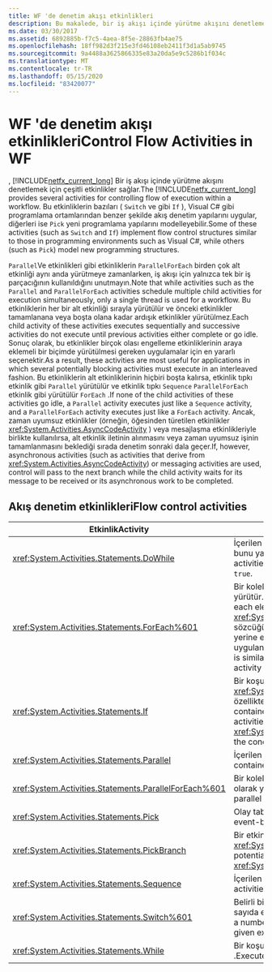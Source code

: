 ```yaml
---
title: WF 'de denetim akışı etkinlikleri
description: Bu makalede, bir iş akışı içinde yürütme akışını denetlemek için .NET Framework 4.6.1 etkinlikleri özetlenmektedir.
ms.date: 03/30/2017
ms.assetid: 6892885b-f7c5-4aea-8f5e-28863fb4ae75
ms.openlocfilehash: 18ff982d3f215e3fd46108eb2411f3d1a5ab9745
ms.sourcegitcommit: 9a4488a3625866335e83a20da5e9c5286b1f034c
ms.translationtype: MT
ms.contentlocale: tr-TR
ms.lasthandoff: 05/15/2020
ms.locfileid: "83420077"
---
```

# <a name="control-flow-activities-in-wf"></a><span data-ttu-id="13156-103">WF 'de denetim akışı etkinlikleri</span><span class="sxs-lookup"><span data-stu-id="13156-103">Control Flow Activities in WF</span></span>
<span data-ttu-id="13156-104">, [!INCLUDE[netfx_current_long](../../../includes/netfx-current-long-md.md)] Bir iş akışı içinde yürütme akışını denetlemek için çeşitli etkinlikler sağlar.</span><span class="sxs-lookup"><span data-stu-id="13156-104">The [!INCLUDE[netfx_current_long](../../../includes/netfx-current-long-md.md)] provides several activities for controlling flow of execution within a workflow.</span></span> <span data-ttu-id="13156-105">Bu etkinliklerin bazıları ( `Switch` ve gibi `If` ), Visual C# gibi programlama ortamlarından benzer şekilde akış denetim yapılarını uygular, diğerleri ise `Pick` yeni programlama yapılarını modelleyebilir.</span><span class="sxs-lookup"><span data-stu-id="13156-105">Some of these activities (such as `Switch` and `If`) implement flow control structures similar to those in programming environments such as Visual C#, while others (such as `Pick`) model new programming structures.</span></span>  
  
 <span data-ttu-id="13156-106">`Parallel`Ve etkinlikleri gibi etkinliklerin `ParallelForEach` birden çok alt etkinliği aynı anda yürütmeye zamanlarken, iş akışı için yalnızca tek bir iş parçacığının kullanıldığını unutmayın.</span><span class="sxs-lookup"><span data-stu-id="13156-106">Note that while activities such as the `Parallel` and `ParallelForEach` activities schedule multiple child activities for execution simultaneously, only a single thread is used for a workflow.</span></span> <span data-ttu-id="13156-107">Bu etkinliklerin her bir alt etkinliği sırayla yürütülür ve önceki etkinlikler tamamlanana veya boşta olana kadar ardışık etkinlikler yürütülmez.</span><span class="sxs-lookup"><span data-stu-id="13156-107">Each child activity of these activities executes sequentially and successive activities do not execute until previous activities either complete or go idle.</span></span> <span data-ttu-id="13156-108">Sonuç olarak, bu etkinlikler birçok olası engelleme etkinliklerinin araya eklemeli bir biçimde yürütülmesi gereken uygulamalar için en yararlı seçenektir.</span><span class="sxs-lookup"><span data-stu-id="13156-108">As a result, these activities are most useful for applications in which several potentially blocking activities must execute in an interleaved fashion.</span></span> <span data-ttu-id="13156-109">Bu etkinliklerin alt etkinliklerinin hiçbiri boşta kalırsa, etkinlik tıpkı etkinlik gibi `Parallel` yürütülür ve etkinlik tıpkı `Sequence` `ParallelForEach` etkinlik gibi yürütülür `ForEach` .</span><span class="sxs-lookup"><span data-stu-id="13156-109">If none of the child activities of these activities go idle, a `Parallel` activity executes just like a `Sequence` activity, and a `ParallelForEach` activity executes just like a `ForEach` activity.</span></span> <span data-ttu-id="13156-110">Ancak, zaman uyumsuz etkinlikler (örneğin, öğesinden türetilen etkinlikler <xref:System.Activities.AsyncCodeActivity> ) veya mesajlaşma etkinlikleriyle birlikte kullanılırsa, alt etkinlik iletinin alınmasını veya zaman uyumsuz işinin tamamlanmasını beklediği sırada denetim sonraki dala geçer.</span><span class="sxs-lookup"><span data-stu-id="13156-110">If, however, asynchronous activities (such as activities that derive from <xref:System.Activities.AsyncCodeActivity>) or messaging activities are used, control will pass to the next branch while the child activity waits for its message to be received or its asynchronous work to be completed.</span></span>  
  
## <a name="flow-control-activities"></a><span data-ttu-id="13156-111">Akış denetim etkinlikleri</span><span class="sxs-lookup"><span data-stu-id="13156-111">Flow control activities</span></span>  
  
|<span data-ttu-id="13156-112">Etkinlik</span><span class="sxs-lookup"><span data-stu-id="13156-112">Activity</span></span>|<span data-ttu-id="13156-113">Açıklama</span><span class="sxs-lookup"><span data-stu-id="13156-113">Description</span></span>|  
|--------------|-----------------|  
|<xref:System.Activities.Statements.DoWhile>|<span data-ttu-id="13156-114">İçerilen etkinlikleri bir kez yürütür ve bir koşul olduğunda bunu yapmaya devam eder `true` .</span><span class="sxs-lookup"><span data-stu-id="13156-114">Executes the contained activities once and continues to do so while a condition is `true`.</span></span>|  
|<xref:System.Activities.Statements.ForEach%601>|<span data-ttu-id="13156-115">Bir koleksiyondaki her öğe için sırayla gömülü bir ifade yürütür.</span><span class="sxs-lookup"><span data-stu-id="13156-115">Executes an embedded statement in sequence for each element in a collection.</span></span> <span data-ttu-id="13156-116"><xref:System.Activities.Statements.ForEach%601>, anahtar sözcüğüne benzerdir `foreach` , ancak bir dil ifadesinin yerine etkinlik olarak uygulanır.</span><span class="sxs-lookup"><span data-stu-id="13156-116"><xref:System.Activities.Statements.ForEach%601> is similar to the keyword `foreach`, but is implemented as an activity rather than a language statement.</span></span>|  
|<xref:System.Activities.Statements.If>|<span data-ttu-id="13156-117">Bir koşul varsa içerilen etkinlikleri yürütür `true` ve <xref:System.Activities.Statements.If.Else%2A> Koşul ise özellikte içerilen etkinlikleri yürütebilir `false` .</span><span class="sxs-lookup"><span data-stu-id="13156-117">Executes contained activities if a condition is `true`, and can execute activities contained in the <xref:System.Activities.Statements.If.Else%2A> property if the condition is `false`.</span></span>|  
|<xref:System.Activities.Statements.Parallel>|<span data-ttu-id="13156-118">İçerilen etkinlikleri paralel olarak yürütür.</span><span class="sxs-lookup"><span data-stu-id="13156-118">Executes contained activities in parallel.</span></span>|  
|<xref:System.Activities.Statements.ParallelForEach%601>|<span data-ttu-id="13156-119">Bir koleksiyondaki her öğe için gömülü bir ifadeyi paralel olarak yürütür.</span><span class="sxs-lookup"><span data-stu-id="13156-119">Executes an embedded statement in parallel for each element in a collection.</span></span>|  
|<xref:System.Activities.Statements.Pick>|<span data-ttu-id="13156-120">Olay tabanlı denetim akışı modelleme sağlar.</span><span class="sxs-lookup"><span data-stu-id="13156-120">Provides event-based control flow modeling.</span></span>|  
|<xref:System.Activities.Statements.PickBranch>|<span data-ttu-id="13156-121">Bir etkinlikte yürütmenin olası yolunu temsil eder <xref:System.Activities.Statements.Pick> .</span><span class="sxs-lookup"><span data-stu-id="13156-121">Represents a potential path of execution in a <xref:System.Activities.Statements.Pick> activity.</span></span>|  
|<xref:System.Activities.Statements.Sequence>|<span data-ttu-id="13156-122">İçerilen etkinlikleri sırayla yürütür.</span><span class="sxs-lookup"><span data-stu-id="13156-122">Executes contained activities in sequence.</span></span>|  
|<xref:System.Activities.Statements.Switch%601>|<span data-ttu-id="13156-123">Belirli bir ifadenin değerine bağlı olarak, çalıştırılacak sayıda etkinlikten bir seçim seçer.</span><span class="sxs-lookup"><span data-stu-id="13156-123">Selects one choice from a number of activities to execute, based on the value of a given expression.</span></span>|  
|<xref:System.Activities.Statements.While>|<span data-ttu-id="13156-124">Bir koşul olduğunda içerilen etkinlikleri yürütür `true` .</span><span class="sxs-lookup"><span data-stu-id="13156-124">Executes contained activities while a condition is `true`.</span></span>|
